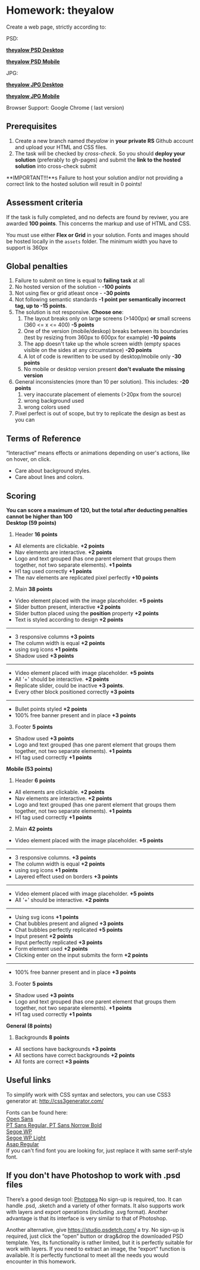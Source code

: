 # Homework: theyalow

Create a web page, strictly according to:

PSD:

**[theyalow PSD Desktop](https://github.com/rolling-scopes-school/tasks/blob/master/tasks/markups/level-1/theyalow/THEYALOW%20Desktop.psd)**

**[theyalow PSD Mobile](https://github.com/rolling-scopes-school/tasks/blob/master/tasks/markups/level-1/theyalow/THEYALOW%20mobile.psd)**

JPG:

**[theyalow JPG Desktop](https://github.com/rolling-scopes-school/tasks/blob/master/tasks/markups/level-1/theyalow/THEYALOW%20Desktop.jpg)**

**[theyalow JPG Mobile](https://github.com/rolling-scopes-school/tasks/blob/master/tasks/markups/level-1/theyalow/THEYALOW%20mobile.jpg)**



Browser Support: Google Chrome ( last version)

## Prerequisites

1. Create a new branch named *theyalow* in **your private RS** Github account and upload your HTML and CSS files.
2. The task will be checked by *cross-check*. So you should **deploy your solution** (preferably to gh-pages) and submit the **link to the hosted solution** into cross-check submit

**IMPORTANT!!!**s
Failure to host your solution and/or not providing a correct link to the hosted solution will result in 0 points!

## Assessment criteria

If the task is fully completed, and no defects are found by reviwer, you are awarded **100 points**. This concerns the markup and use of HTML and CSS.

You must use either **Flex or Grid** in your solution. Fonts and images should be hosted locally in the `assets` folder.
The minimum width you have to support is 360px

## Global penalties
1. Failure to submit on time is equal to **failing task** at all
2. No hosted version of the solution - **-100 points**
3. Not using flex or grid atleast once - **-30 points**
5. Not following semantic standards **-1 point per semantically incorrect tag, up to -15 points**.
6. The solution is not responsive. **Choose one**:
    1. The layout breaks only on large screens (>1400px) **or** small screens (360 <= x <= 400) **-5 points**
    2. One of the version (mobile/deskop) breaks between its boundaries (test by resizing from 360px to 600px for example) **-10 points**
    3. The app doesn't take up the whole screen width (empty spaces visible on the sides at any circumstance) **-20 points**
    4. A lot of code is rewritten to be used by desktop/mobile only **-30 points**
    5. No mobile or desktop version present **don't evaluate the missing version**
7. General inconsistencies (more than 10 per solution). This includes: **-20 points**
    1.  very inaccurate placement of elements (>20px from the source)
    2.  wrong background used
    3.  wrong colors used
8. Pixel perfect is out of scope, but try to replicate the design as best as you can

## Terms of Reference

“Interactive“ means effects or animations depending on user's actions, like on hover, on click.
- Care about background styles.
- Care about lines and colors.

## Scoring
**You can score a maximum of 120, but the total after deducting penalties cannot be higher than 100**  
**Desktop (59 points)**

1. Header **16 points**
- All elements are clickable. **+2 points**
- Nav elements are interactive. **+2 points**
- Logo and text grouped (has one parent element that groups them together, not two separate elements). **+1 points**
- H1 tag used correctly **+1 points**
- The nav elements are replicated pixel perfectly **+10 points**

2. Main **38 points**
- Video element placed with the image placeholder. **+5 points**
- Slider button present, interactive **+2 points**
- Slider button placed using the **position** property **+2 points**
- Text is styled according to design **+2 points**
---
- 3 responsive columns **+3 points**
- The column width is equal **+2 points**
- using svg icons **+1 points**
- Shadow used **+3 points**
---
- Video element placed with image placeholder. **+5 points**
- All '+' should be interactive. **+2 points**
- Replicate slider, could be inactive **+3 points**.
- Every other block positioned correctly **+3 points**
---
- Bullet points styled **+2 points**
- 100% free banner present and in place **+3 points**

3. Footer **5 points**
- Shadow used **+3 points**
- Logo and text grouped (has one parent element that groups them together, not two separate elements). **+1 points**
- H1 tag used correctly **+1 points**

**Mobile  (53 points)**

1. Header **6 points**
- All elements are clickable. **+2 points**
- Nav elements are interactive. **+2 points**
- Logo and text grouped (has one parent element that groups them together, not two separate elements). **+1 points**
- H1 tag used correctly **+1 points**
2. Main **42 points**
- Video element placed with the image placeholder. **+5 points**
---
- 3 responsive columns. **+3 points**
- The column width is equal **+2 points**
- using svg icons **+1 points**
- Layered effect used on borders **+3 points**
---
- Video element placed with image placeholder. **+5 points**
- All '+' should be interactive. **+2 points**
---
- Using svg icons **+1 points**
- Chat bubbles present and aligned **+3 points**
- Chat bubbles perfectly replicated **+5 points**
- Input present **+2 points**
- Input perfectly replicated **+3 points**
- Form element used **+2 points**
- Clicking enter on the input submits the form **+2 points**
---
- 100% free banner present and in place **+3 points**

3. Footer **5 points**
- Shadow used **+3 points**
- Logo and text grouped (has one parent element that groups them together, not two separate elements). **+1 points**
- H1 tag used correctly **+1 points**

**General (8 points)**

1. Backgrounds **8 points**
- All sections have backgrounds **+3 points**
- All sections have correct backgrounds **+2 points**
- All fonts are correct **+3 points**


## Useful links

To simplify work with CSS syntax and selectors, you can use CSS3 generator at:
http://css3generator.com/

Fonts can be found here:  
[Open Sans](https://www.fontsquirrel.com/fonts/open-sans)  
[PT Sans Regular, PT Sans Norrow Bold](https://www.fontsquirrel.com/fonts/pt-sans)  
[Segoe WP](https://www.cufonfonts.com/font/segoe-wp)  
[Segoe WP Light](https://www.azfonts.net/families/segoe-wp-light.html)  
[Asap Regular](https://www.fontsquirrel.com/fonts/asap?q%5Bterm%5D=asap&q%5Bsearch_check%5D=Y)  
If you can't find font you are looking for, just replace it with same serif-style font.


## If you don't have Photoshop to work with .psd files
There’s a good design tool: [Photopea](https://www.photopea.com/) 
No sign-up is required, too. It can handle .psd, .sketch and a variety of other formats.
It also supports work with layers and export operations (including .svg format).
Another advantage is that its interface is very similar to that of Photoshop.


Another alternative, give https://studio.psdetch.com/ a try.
No sign-up is required, just click the “open” button or drag&drop the downloaded PSD template. Yes, its functionality is rather limited, but it is perfectly suitable for work with layers.
If you need to extract an image, the “export” function is available.
It is perfectly functional to meet all the needs you would encounter in this homework.


